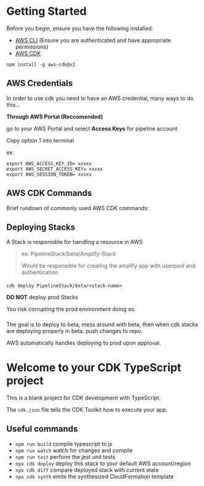 # Getting Started

Before you begin, ensure you have the following installed:

- [AWS CLI](https://aws.amazon.com/cli/) (Ensure you are authenticated and have appropriate permissions)
- [AWS CDK](https://docs.aws.amazon.com/cdk/latest/guide/getting_started.html) 

``
  npm install -g aws-cdk@v2
``

## AWS Credentials

In order to use cdk you need to have an AWS credential, many ways to do this...

**Through AWS Portal (Reccomended)**

go to your AWS Portal and select **Access Keys** for pipeline account

Copy option 1 into terminal

ex:
```
export AWS_ACCESS_KEY_ID= xxxxx
export AWS_SECRET_ACCESS_KEY= xxxxx
export AWS_SESSION_TOKEN= xxxxx
```

## AWS CDK Commands

Brief rundown of commonly used AWS CDK commands:

## Deploying Stacks
A Stack is responisble for handling a resource in AWS

> ex: PipelineStack/beta/Amplify-Stack
> 
> Would be responsible for creating the amplify app with userpool and authentication

####

``cdk deploy PipelineStack/beta/<stack-name>``

**DO NOT** deploy prod Stacks

You risk corrupting the prod environment doing so.

###

The goal is to deploy to beta, mess around with beta, then when cdk stacks are deploying properly in beta, push changes to repo.

AWS automatically handles deploying to prod upon approval.

# Welcome to your CDK TypeScript project

This is a blank project for CDK development with TypeScript.

The `cdk.json` file tells the CDK Toolkit how to execute your app.

## Useful commands

* `npm run build`   compile typescript to js
* `npm run watch`   watch for changes and compile
* `npm run test`    perform the jest unit tests
* `npx cdk deploy`  deploy this stack to your default AWS account/region
* `npx cdk diff`    compare deployed stack with current state
* `npx cdk synth`   emits the synthesized CloudFormation template
